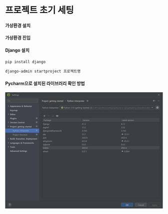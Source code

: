 # 프로젝트 초기 세팅

#### 가상환경 설치

#### 가상환경 진입

#### Django 설치

```bash
pip install django
```

```bash
django-admin startproject 프로젝트명
```

#### Pycharm으로 설치된 라이브러리 확인 방법

![](../.gitbook/assets/image.png)
